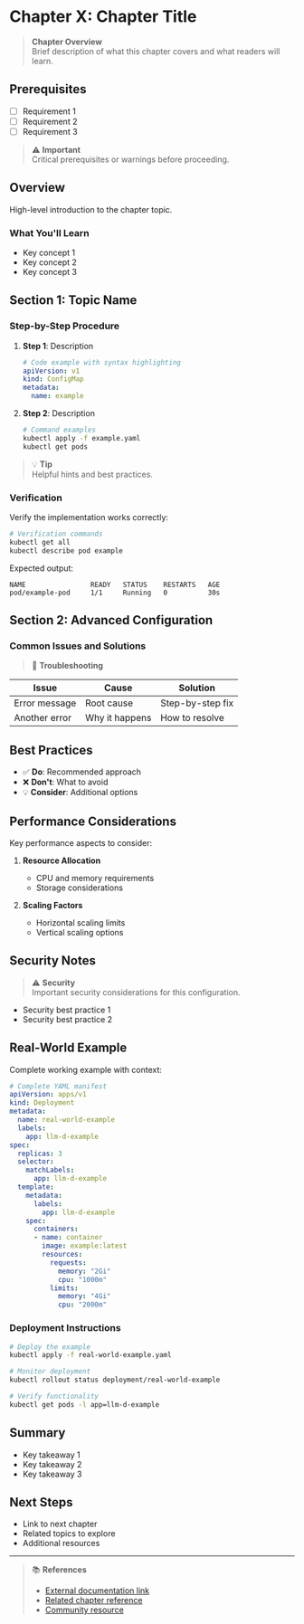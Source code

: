 # Chapter X: Chapter Title

> **Chapter Overview**  
> Brief description of what this chapter covers and what readers will learn.

## Prerequisites

- [ ] Requirement 1
- [ ] Requirement 2
- [ ] Requirement 3

> ⚠️ **Important**  
> Critical prerequisites or warnings before proceeding.

## Overview

High-level introduction to the chapter topic.

### What You'll Learn

- Key concept 1
- Key concept 2
- Key concept 3

## Section 1: Topic Name

### Step-by-Step Procedure

1. **Step 1**: Description
   ```yaml
   # Code example with syntax highlighting
   apiVersion: v1
   kind: ConfigMap
   metadata:
     name: example
   ```

2. **Step 2**: Description
   ```bash
   # Command examples
   kubectl apply -f example.yaml
   kubectl get pods
   ```

> 💡 **Tip**  
> Helpful hints and best practices.

### Verification

Verify the implementation works correctly:

```bash
# Verification commands
kubectl get all
kubectl describe pod example
```

Expected output:
```
NAME                READY   STATUS    RESTARTS   AGE
pod/example-pod     1/1     Running   0          30s
```

## Section 2: Advanced Configuration

### Common Issues and Solutions

> 🔧 **Troubleshooting**

| Issue | Cause | Solution |
|-------|-------|----------|
| Error message | Root cause | Step-by-step fix |
| Another error | Why it happens | How to resolve |

## Best Practices

- ✅ **Do**: Recommended approach
- ❌ **Don't**: What to avoid
- 💡 **Consider**: Additional options

## Performance Considerations

Key performance aspects to consider:

1. **Resource Allocation**
   - CPU and memory requirements
   - Storage considerations

2. **Scaling Factors**
   - Horizontal scaling limits
   - Vertical scaling options

## Security Notes

> ⚠️ **Security**  
> Important security considerations for this configuration.

- Security best practice 1
- Security best practice 2

## Real-World Example

Complete working example with context:

```yaml
# Complete YAML manifest
apiVersion: apps/v1
kind: Deployment
metadata:
  name: real-world-example
  labels:
    app: llm-d-example
spec:
  replicas: 3
  selector:
    matchLabels:
      app: llm-d-example
  template:
    metadata:
      labels:
        app: llm-d-example
    spec:
      containers:
      - name: container
        image: example:latest
        resources:
          requests:
            memory: "2Gi"
            cpu: "1000m"
          limits:
            memory: "4Gi"
            cpu: "2000m"
```

### Deployment Instructions

```bash
# Deploy the example
kubectl apply -f real-world-example.yaml

# Monitor deployment
kubectl rollout status deployment/real-world-example

# Verify functionality
kubectl get pods -l app=llm-d-example
```

## Summary

- Key takeaway 1
- Key takeaway 2
- Key takeaway 3

## Next Steps

- Link to next chapter
- Related topics to explore
- Additional resources

---

> 📚 **References**  
> - [External documentation link](#)
> - [Related chapter reference](#)
> - [Community resource](#)